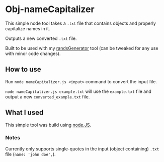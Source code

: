 # Obj-nameCapitalizer

This simple node tool takes a `.txt` file that contains objects and properly capitalize names in it.

Outputs a new converted `.txt` file.

Built to be used with my [randsGenerator](https://github.com/sam-pop/randsGenerator) tool (can be tweaked for any use with minor code changes).

## How to use

Run `node nameCapitalizer.js <input>` command to convert the input file.

`node nameCapitalizer.js example.txt` will use the `example.txt` file and output a new `converted_example.txt` file.

## What I used

This simple tool was build using [node.JS](https://nodejs.org/).

### Notes
Currently only supports single-quotes in the input (object containing) `.txt` file (`name: 'john doe',`).